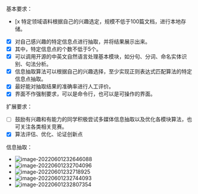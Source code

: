 
基本要求：

- [x 特定领域语料根据自己的兴趣选定，规模不低于100篇文档，进行本地存储。
- [x] 对自己感兴趣的特定信息点进行抽取，并将结果展示出来。
- [x] 其中，特定信息点的个数不低于5个。
- [x] 可以调用开源的中英文自然语言处理基本模块，如分句、分词、命名实体识别、句法分析。
- [x] 信息抽取算法可以根据自己的兴趣选择，至少实现正则表达式匹配算法的特定信息点抽取。
- [x] 最好能对抽取结果的准确率进行人工评价。
- [x] 界面不作强制要求，可以是命令行，也可以是可操作的界面。

扩展要求：

- [ ] 鼓励有兴趣和有能力的同学积极尝试多媒体信息抽取以及优化各模块算法，也可关注各类相关竞赛。
- [x] 算法评估、优化、论证创新点

[//]: # (- 基本要求：)

[//]: # ()
[//]: # (  - 特定领域语料根据自己的兴趣选定，规模不低于100篇文档，进行本地存储。)

[//]: # (  - 对自己感兴趣的特定信息点进行抽取，并将结果展示出来。)

[//]: # (  - 其中，特定信息点的个数不低于5个。)

[//]: # (  - 可以调用开源的中英文自然语言处理基本模块，如分句、分词、命名实体识别、句法分析。)

[//]: # (  - 信息抽取算法可以根据自己的兴趣选择，至少实现正则表达式匹配算法的特定信息点抽取。)

[//]: # (  - 最好能对抽取结果的准确率进行人工评价。)

[//]: # (  - 界面不作强制要求，可以是命令行，也可以是可操作的界面。)

[//]: # ()
[//]: # (- 扩展要求：)

[//]: # ()
[//]: # (  - 鼓励有兴趣和有能力的同学积极尝试多媒体信息抽取以及优化各模块算法，也可关注各类相关竞赛。)

[//]: # (  - 算法评估、优化、论证创新点)

信息抽取：

- ![image-20220601232646088](https://cdn.jsdelivr.net/gh/Arete-FFF/PicGo/images/2022/06/01/20220601-1654097206.png)
- ![image-20220601232704096](https://cdn.jsdelivr.net/gh/Arete-FFF/PicGo/images/2022/06/01/20220601-1654097224.png)
- ![image-20220601232718925](https://cdn.jsdelivr.net/gh/Arete-FFF/PicGo/images/2022/06/01/20220601-1654097238.png)
- ![image-20220601232744093](https://cdn.jsdelivr.net/gh/Arete-FFF/PicGo/images/2022/06/01/20220601-1654097264.png)
- ![image-20220601232807354](https://cdn.jsdelivr.net/gh/Arete-FFF/PicGo/images/2022/06/01/20220601-1654097287.png)